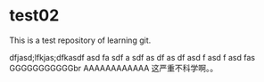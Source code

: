 test02
======

This is a test repository of learning git.


dfjasd;lfkjas;dfkasdf
asd
fa
sdf
a
sdf
as
df
as
df
asd
f
asd
f
asd
fas
GGGGGGGGGGGbr
AAAAAAAAAAAA
这严重不科学啊。。
